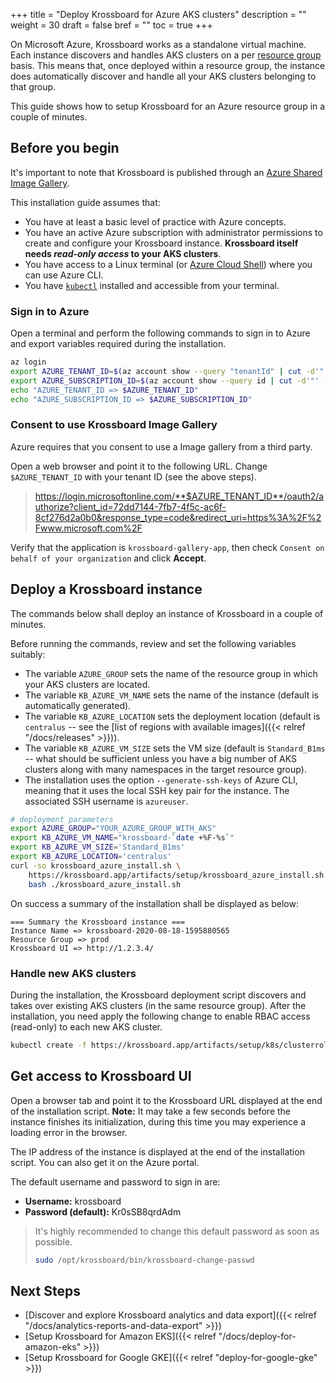 +++
title = "Deploy Krossboard for Azure AKS clusters"
description = ""
weight = 30
draft = false
bref = ""
toc = true 
+++

On Microsoft Azure, Krossboard works as a standalone virtual machine. 
Each instance discovers and handles AKS clusters on a per [resource group](https://docs.microsoft.com/azure/azure-resource-manager/management/manage-resource-groups-portal) basis. This means that, once deployed within a resource group, the instance does automatically discover and handle all your AKS clusters belonging to that group.

This guide shows how to setup Krossboard for an Azure resource group in a couple of minutes.


## Before you begin
It's important to note that Krossboard is published through an [Azure Shared Image Gallery](https://docs.microsoft.com/en-us/azure/virtual-machines/windows/shared-image-galleries). 

This installation guide assumes that:

* You have at least a basic level of practice with Azure concepts.
* You have an active Azure subscription with administrator permissions to create and configure your Krossboard instance.   **Krossboard itself needs _read-only access_ to your AKS clusters**.
* You have access to a Linux terminal (or [Azure Cloud Shell](https://azure.microsoft.com/features/cloud-shell/)) where you can use Azure CLI.
* You have [`kubectl`](https://kubernetes.io/fr/docs/tasks/tools/install-kubectl/) installed and accessible from your terminal.

### Sign in to Azure
Open a terminal and perform the following commands to sign in to Azure and export variables required during the installation.

```sh
az login
export AZURE_TENANT_ID=$(az account show --query "tenantId" | cut -d'"' -f2)
export AZURE_SUBSCRIPTION_ID=$(az account show --query id | cut -d'"' -f2)
echo "AZURE_TENANT_ID => $AZURE_TENANT_ID"
echo "AZURE_SUBSCRIPTION_ID => $AZURE_SUBSCRIPTION_ID"
```

### Consent to use Krossboard Image Gallery
Azure requires that you consent to use a Image gallery from a third party.

Open a web browser and point it to the following URL. Change `$AZURE_TENANT_ID` with your tenant ID (see the above steps). 

> https://login.microsoftonline.com/**$AZURE_TENANT_ID**/oauth2/authorize?client_id=72dd7144-7fb7-4f5c-ac6f-8cf276d2a0b0&response_type=code&redirect_uri=https%3A%2F%2Fwww.microsoft.com%2F

Verify that the application is `krossboard-gallery-app`, then check `Consent on behalf of your organization` and click **Accept**. 

## Deploy a Krossboard instance
The commands below shall deploy an instance of Krossboard in a couple of minutes.

Before running the commands, review and set the following variables suitably:
  * The variable `AZURE_GROUP` sets the name of the resource group in which your AKS clusters are located.
  * The variable `KB_AZURE_VM_NAME` sets the name of the instance (default is automatically generated).
  * The variable `KB_AZURE_LOCATION` sets the deployment location (default is `centralus` -- see the [list of regions with available images]({{< relref "/docs/releases" >}})).
  * The variable `KB_AZURE_VM_SIZE` sets the VM size (default is `Standard_B1ms` -- what should be sufficient unless you have a big number of AKS clusters along with many namespaces in the target resource group). 
  * The installation uses the option `--generate-ssh-keys` of Azure CLI, meaning that it uses the local SSH key pair for the instance. The associated SSH username is `azureuser`.

```sh
# deployment parameters
export AZURE_GROUP="YOUR_AZURE_GROUP_WITH_AKS"
export KB_AZURE_VM_NAME="krossboard-`date +%F-%s`"
export KB_AZURE_VM_SIZE='Standard_B1ms'
export KB_AZURE_LOCATION='centralus'
curl -so krossboard_azure_install.sh \
    https://krossboard.app/artifacts/setup/krossboard_azure_install.sh && \
    bash ./krossboard_azure_install.sh
```

On success a summary of the installation shall be displayed as below:
```
=== Summary the Krossboard instance ===
Instance Name => krossboard-2020-08-18-1595880565
Resource Group => prod
Krossboard UI => http://1.2.3.4/
```

### Handle new AKS clusters
During the installation, the Krossboard deployment script discovers and takes over existing AKS clusters (in the same resource group). After the installation, you need apply the following change to enable RBAC access (read-only) to each new AKS cluster. 
```sh
kubectl create -f https://krossboard.app/artifacts/setup/k8s/clusterrolebinding-aks.yml
```

## Get access to Krossboard UI
Open a browser tab and point it to the Krossboard URL displayed at the end of the installation script. **Note:** It may take a few seconds before the instance finishes its initialization, during this time you may experience a loading error in the browser.

The IP address of the instance is displayed at the end of the installation script. You can also get it on the Azure portal.

The default username and password to sign in are:

* **Username:** krossboard
* **Password (default):** Kr0sSB8qrdAdm

> It's highly recommended to change this default password as soon as possible.
> ```bash
> sudo /opt/krossboard/bin/krossboard-change-passwd
> ```

## Next Steps
* [Discover and explore Krossboard analytics and data export]({{< relref "/docs/analytics-reports-and-data-export" >}})
* [Setup Krossboard for Amazon EKS]({{< relref "/docs/deploy-for-amazon-eks" >}})
* [Setup Krossboard for Google GKE]({{< relref "deploy-for-google-gke" >}})